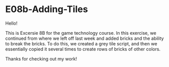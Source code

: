 # E08b-Adding-Tiles

Hello!

This is Excersie 8B for the game technology course.  In this exercise, we continued from where we left off last week and added bricks and the ability to break the bricks.  To do this, we created a grey tile script, and then we essentially copied it several times to create rows of bricks of other colors.

Thanks for checking out my work!
